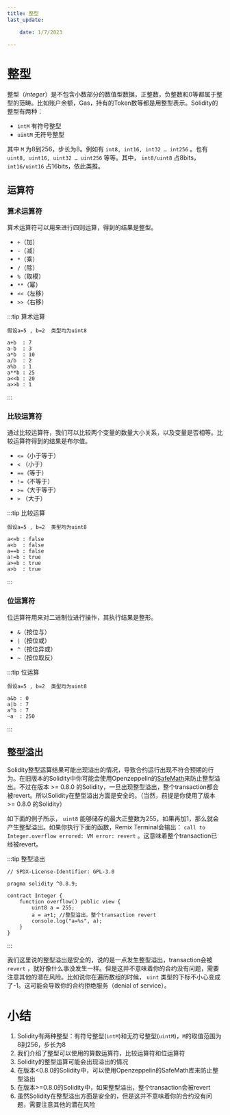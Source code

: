 ```yaml
---
title: 整型
last_update:

    date: 1/7/2023

---
```


# 整型

整型（*integer*）是不包含小数部分的数值型数据，正整数，负整数和0等都属于整型的范畴。比如账户余额，Gas，持有的Token数等都是用整型表示。Solidity的整型有两种：

* `intM`   有符号整型
* `uintM` 无符号整型

其中 `M` 为8到256，步长为8。例如有 `int8, int16, int32 … int256` 。也有 `uint8, uint16, uint32 … uint256` 等等。其中， `int8/uint8` 占8bits， `int16/uint16` 占16bits，依此类推。

## 运算符

### 算术运算符

算术运算符可以用来进行四则运算，得到的结果是整型。

* `+`（加）
* `-`（减）
* `*`（乘）
* `/`（除）
* `%`（取模）
* `**`（幂）
* `<<`（左移）
* `>>`（右移）

:::tip 算术运算

```solidity
假设a=5 , b=2  类型均为uint8

a+b  : 7
a-b  : 3
a*b  : 10
a/b  : 2
a%b  : 1
a**b : 25
a<<b : 20
a>>b : 1
```

:::

### 比较运算符

通过比较运算符，我们可以比较两个变量的数量大小关系，以及变量是否相等。比较运算符得到的结果是布尔值。

* `<=`（小于等于）
* `<`  （小于）
* `==`（等于）
* `!=`（不等于）
* `>=`（大于等于）
* `>`  （大于）

:::tip 比较运算

```solidity
假设a=5 , b=2  类型均为uint8

a<=b : false
a<b  : false
a==b : false
a!=b : true
a>=b : true
a>b  : true
```

:::

### 位运算符

位运算符用来对二进制位进行操作，其执行结果是整形。

* `&`（按位与）
* `|`（按位或）
* `^`（按位异或）
* `~`（按位取反）

:::tip 位运算

```solidity
假设a=5 , b=2  类型均为uint8

a&b : 0
a|b : 7
a^b : 7
~a  : 250
```

:::

## 整型溢出

Solidity整型运算结果可能出现溢出的情况，导致合约运行出现不符合预期的行为。在旧版本的Solidity中你可能会使用Openzeppelin的[SafeMath](https://docs.openzeppelin.com/contracts/2.x/api/math)来防止整型溢出。不过在版本 >= 0.8.0 的Solidity，一旦出现整型溢出，整个transaction都会被revert。所以Solidity在整型溢出方面是安全的。（当然，前提是你使用了版本 >= 0.8.0 的Solidity）

如下面的例子所示， `uint8` 能够储存的最大正整数为255，如果再加1，那么就会产生整型溢出。如果你执行下面的函数，Remix Terminal会输出： `call to Integer.overflow errored: VM error: revert` 。这意味着整个transaction已经被revert。

:::tip 整型溢出

```solidity
// SPDX-License-Identifier: GPL-3.0

pragma solidity ^0.8.9;

contract Integer {
	function overflow() public view {
	    uint8 a = 255;
	    a = a+1; //整型溢出，整个transaction revert
	    console.log("a=%s", a);
	}
}
```

:::

我们这里说的整型溢出是安全的，说的是一点发生整型溢出，transaction会被 `revert` ，就好像什么事没发生一样。但是这并不意味着你的合约没有问题，需要注意其他的潜在风险。比如说你在遍历数组的时候， `uint` 类型的下标不小心变成了-1。这可能会导致你的合约拒绝服务（denial of service）。

# 小结
1. Solidity有两种整型：有符号整型(`intM`)和无符号整型(`uintM`)，`M`的取值范围为8到256，步长为8
2. 我们介绍了整型可以使用的算数运算符，比较运算符和位运算符
3. Solidity的整型运算可能会出现溢出的情况
4. 在版本<0.8.0的Solidity中，可以使用Openzeppelin的SafeMath库来防止整型溢出
5. 在版本>=0.8.0的Solidity中，如果整型溢出，整个transaction会被revert
6. 虽然Solidity在整型溢出方面是安全的，但是这并不意味着你的合约没有问题，需要注意其他的潜在风险
